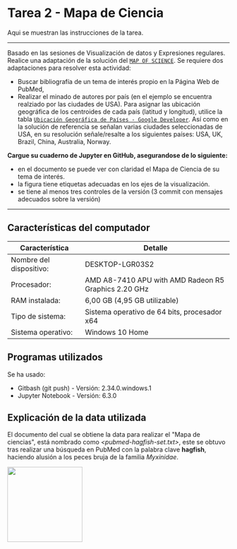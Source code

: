 # Tarea 2 - Mapa de Ciencia
Aqui se muestran las instrucciones de la tarea.

* * *

Basado en las sesiones de Visualización de datos y Expresiones regulares. Realice una adaptación de la solución del [`MAP OF SCIENCE`](https://github.com/CSB-book/CSB/blob/master/regex/solutions/MapOfScience_solution.ipynb). Se requiere dos adaptaciones para resolver esta actividad:
- Buscar bibliografía de un tema de interés propio en la Página Web de PubMed,
- Realizar el minado de autores por país (en el ejemplo se encuentra realziado por las ciudades de USA). Para asignar las ubicación geográfica de los centroides de cada país (latitud y longitud), utilice la tabla [`Ubicación Geográfica de Países - Google Developer`](https://developers.google.com/public-data/docs/canonical/countries_csv). Así como en la solución de referencia se señalan varias ciudades seleccionadas de USA, en su resolución señale/resalte a los siguientes países: USA, UK, Brazil, China, Australia, Norway.  

**Cargue su cuaderno de Jupyter en GitHub, asegurandose de lo siguiente:**
- en el documento se puede ver con claridad el Mapa de Ciencia de su tema de interés.
- la figura tiene etiquetas adecuadas en los ejes de la visualización. 
- se tiene al menos tres controles de la versión (3 commit con mensajes adecuados sobre la versión)

* * *

## Características del computador
Característica | Detalle
-------------- | -----------------
Nombre del dispositivo:	| DESKTOP-LGR03S2
Procesador:	| AMD A8-7410 APU with AMD Radeon R5 Graphics   2.20 GHz
RAM instalada:	| 6,00 GB (4,95 GB utilizable)
Tipo de sistema:	| Sistema operativo de 64 bits, procesador x64
Sistema operativo: | Windows 10 Home

## Programas utilizados
Se ha usado:
- Gitbash (git push) - Versión: 2.34.0.windows.1
- Jupyter Notebook - Versión: 6.3.0

## Explicación de la data utilizada
El documento del cual se obtiene la data para realizar el "Mapa de ciencias", está nombrado como *<pubmed-hagfish-set.txt>*, este se obtuvo tras realizar una búsqueda en PubMed con la palabra clave **hagfish**, haciendo alusión a los peces bruja de la familia _Myxinidae_.

<img src="http://angelenamangieri.weebly.com/uploads/5/8/6/1/58610217/6901451_orig.gif" width="170">
